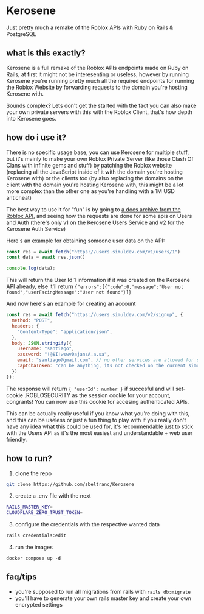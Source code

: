# Kerosene
Just pretty much a remake of the Roblox APIs with Ruby on Rails & PostgreSQL

## what is this exactly?
Kerosene is a full remake of the Roblox APIs endpoints made on Ruby on Rails, at first it might not be interesenting or useless, however by running Kerosene you're running pretty much all the required endpoints for running the Roblox Website by forwarding requests to the domain you're hosting Kerosene with.

Sounds complex? Lets don't get the started with the fact you can also make your own private servers with this with the Roblox Client, that's how depth into Kerosene goes.

## how do i use it?
There is no specific usage base, you can use Kerosene for multiple stuff, but it's mainly to make your own Roblox Private Server (like those Clash Of Clans with infinite gems and stuff) by patching the Roblox website (replacing all the JavaScript inside of it with the domain you're hosting Kerosene with) or the clients too (by also replacing the domains on the client with the domain you're hosting Kerosene with, this might be a lot more complex than the other one as you're handling with a 1M USD anticheat)

The best way to use it for "fun" is by going to [a docs archive from the Roblox API](https://apidocs.sixteensrc.zip/), and seeing how the requests are done for some apis on Users and Auth (there's only v1 on the Kerosene Users Service and v2 for the Kerosene Auth Service)

Here's an example for obtaining someone user data on the API:
```js
const res = await fetch("https://users.simuldev.com/v1/users/1")
const data = await res.json()

console.log(data);
```

This will return the User Id 1 information if it was created on the Kerosene API already, else it'll return `{"errors":[{"code":0,"message":"User not found","userFacingMessage":"User not found"}]}`

And now here's an example for creating an account
```js
const res = await fetch("https://users.simuldev.com/v2/signup", {
  method: "POST",
  headers: {
    "Content-Type": "application/json",
  },
  body: JSON.stringify({
    username: "santiago",
    password: "!@$I!wswv0ajansA.a.sa",
    email: "santiago@gmail.com", // no other services are allowed for security reasons, check the v2/auth_controller.rb for more info
    captchaToken: "can be anything, its not checked on the current simuldev.com"
  })
});
```

The response will return `{ "userId": number }` if succesful and will set-cookie .ROBLOSECURITY as the session cookie for your account, congrants! You can now use this cookie for accesing authenticated APIs.

This can be actually really useful if you know what you're doing with this, and this can be useless or just a fun thing to play with if you really don't have any idea what this could be used for, it's recommendable just to stick with the Users API as it's the most easiest and understandable + web user friendly.

## how to run?
1. clone the repo
```sh
git clone https://github.com/sbeltranc/Kerosene
```

2. create a .env file with the next
```sh
RAILS_MASTER_KEY=
CLOUDFLARE_ZERO_TRUST_TOKEN=
```

3. configure the credentials with the respective wanted data
```sh
rails credentials:edit
```

4. run the images
```
docker compose up -d
```

## faq/tips
- you're supposed to run all migrations from rails with `rails db:migrate`
- you'll have to generate your own rails master key and create your own encrypted settings
